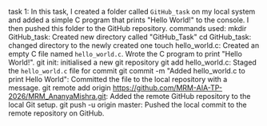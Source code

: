 task 1: In this task, I created a folder called `GitHub_task` on my local system and added a simple C program that prints "Hello World!" to the console. I then pushed this folder to the GitHub repository.
commands used:
mkdir GitHub_task: Created new directory called "GitHub_Task"
cd GitHub_task: changed directory to the newly created one
touch hello_world.c: Created an empty C file named `hello_world.c`. Wrote the C program to print "Hello World!".
git init: initialised a new git repository
git add hello_world.c: Staged the `hello_world.c` file for commit
git commit -m "Added hello_world.c to print Hello World": Committed the file to the local repository with a message.
git remote add origin https://github.com/MRM-AIA-TP-2026/MRM_AnanyaMishra.git: Added the remote GitHub repository to the local Git setup.
git push -u origin master:  Pushed the local commit to the remote repository on GitHub.
